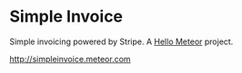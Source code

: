 # Simple Invoice
Simple invoicing powered by Stripe. A [Hello Meteor](http://hellometeor.com/) project.

http://simpleinvoice.meteor.com
